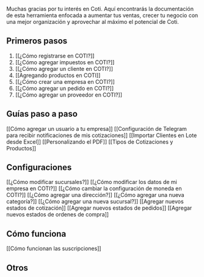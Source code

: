 Muchas gracias por tu interés en Coti. Aquí encontrarás la documentación de esta herramienta enfocada a aumentar tus ventas, crecer tu negocio con una mejor organización y aprovechar al máximo el potencial de Coti. 

## Primeros pasos

1. [[¿Cómo registrarse en COTI?]]
2. [[¿Cómo agregar impuestos en COTI?]] 
3. [[¿Cómo agregar un cliente en COTI?]] 
4. [[Agregando productos en COTI]]
5. [[¿Cómo crear una empresa en COTI?]]
6. [[¿Cómo agregar un pedido en COTI?]]
7. [[¿Cómo agregar un proveedor en COTI?]]

## Guías paso a paso
[[Cómo agregar un usuario a tu empresa]]
[[Configuración de Telegram para recibir notificaciones de mis cotizaciones]]
[[Importar Clientes en Lote desde Excel]]
[[Personalizando el PDF]]
[[Tipos de Cotizaciones y Productos]]

## Configuraciones
[[¿Cómo modificar sucursales?]]
[[¿Cómo modificar los datos de mi empresa en COTI?]]
[[¿Cómo cambiar la configuración de moneda en COTI?]]
[[¿Cómo agregar una dirección?]]
[[¿Cómo agregar una nueva categoría?]]
[[¿Cómo agregar una nueva sucursal?]]
[[Agregar nuevos estados de cotización]]
[[Agregar nuevos estados de pedidos]]
[[Agregar nuevos estados de ordenes de compra]]

## Cómo funciona
[[Cómo funcionan las suscripciones]]

## Otros 

